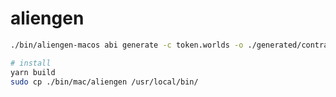 # aliengen

```bash
./bin/aliengen-macos abi generate -c token.worlds -o ./generated/contracts/token-worlds-common/src -f
```

```bash
# install
yarn build
sudo cp ./bin/mac/aliengen /usr/local/bin/
```